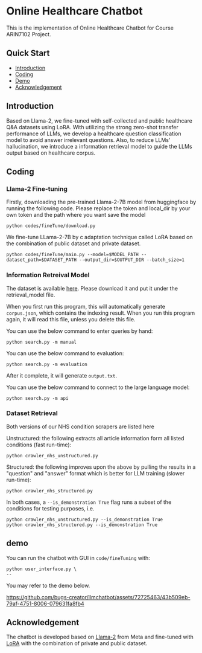 # Online Healthcare Chatbot

 This is the implementation of Online Healthcare Chatbot for Course ARIN7102 Project.

 ## Quick Start

- [Introduction](#Introduction)
- [Coding](#Coding)
- [Demo](#demo)
- [Acknowledgement](#Acknowledgement)
  

## Introduction
Based on Llama-2, we fine-tuned with self-collected and public healthcare Q&A datasets using LoRA. With utilizing the strong zero-shot transfer performance of LLMs, we develop a healthcare question classification model to avoid answer irrelevant questions. Also, to reduce LLMs' hallucination, we introduce a information retrieval model to guide the LLMs output based on healthcare corpus.

## Coding
### Llama-2 Fine-tuning

Firstly, downloading the pre-trained Llama-2-7B model from huggingface by running the following code. Please replace the token and local_dir by your own token and the path where you want save the model
```
python codes/fineTune/download.py
```


We fine-tune LLama-2-7B by c adaptation technique called LoRA based on the combination of public dataset and private dataset. 

```
python codes/fineTune/main.py --model=$MODEL_PATH --dataset_path=$DATASET_PATH --output_dir=$OUTPUT_DIR --batch_size=1
```

### Information Retreival Model

The dataset is available [here](https://drive.google.com/file/d/1mp-8Ko4WX1Lf0Qd3hCQ7vK9Y4VwyZ2ZX/view). Please download it and put it under the retrieval_model file.

When you first run this program, this will automatically generate ```corpus.json```, which contains the indexing result. When you run this program again, it will read this file, unless you delete this file.

You can use the below command to enter queries by hand:

```shell
python search.py -m manual
```

You can use the below command to evaluation:

```shell
python search.py -m evaluation
```

After it complete, it will generate ```output.txt```.

You can use the below command to connect to the large language model:

```shell
python search.py -m api
```

### Dataset Retrieval
Both versions of our NHS condition scrapers are listed here

Unstructured: the following extracts all article information form all listed conditions (fast run-time):
```shell
python crawler_nhs_unstructured.py
```

Structured: the following improves upon the above by pulling the results in a "question" and "answer" format which is better for LLM training (slower run-time):
```shell
python crawler_nhs_structured.py
```

In both cases, a ```--is_demonstration True``` flag runs a subset of the conditions for testing purposes, i.e.

```shell
python crawler_nhs_unstructured.py --is_demonstration True
python crawler_nhs_structured.py --is_demonstration True
```


## demo

You can run the chatbot with GUI in `code/fineTuning` with:

```shell
python user_interface.py \
--
```

You may refer to the demo below.

https://github.com/bugs-creator/llmchatbot/assets/72725463/43b509eb-79af-4751-8006-079631fa8fb4



## Acknowledgement
The chatbot is developed based on [Llama-2](https://llama.meta.com/) from Meta and fine-tuned with [LoRA](https://arxiv.org/abs/2106.09685) with the combination of private and public dataset.
